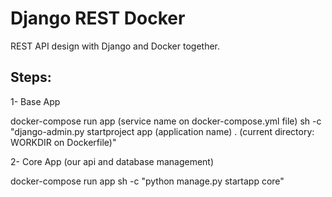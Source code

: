 # Django REST Docker

REST API design with Django and Docker together.

## Steps:

1- Base App

docker-compose run app (service name on docker-compose.yml file) sh -c "django-admin.py startproject app (application name) . (current directory: WORKDIR on Dockerfile)"

2- Core App (our api and database management)

docker-compose run app sh -c "python manage.py startapp core"
